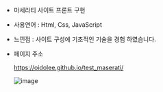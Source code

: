 - 마세라티 사이트 프론트 구현
- 사용연어 : Html, Css, JavaScript
- 느낀점 : 사이트 구성에 기초적인 기술을 경험 하였습니다.
  
- 페이지 주소
  
  https://oidolee.github.io/test_maserati/

  ![image](https://github.com/oidolee/test_maserati/assets/85022962/08e17bb3-1c16-4f9e-89e7-27841b063848)  
